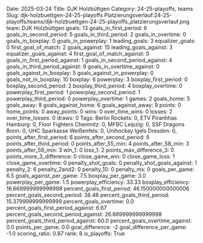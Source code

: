 Date: 2025-03-24
Title: DJK Holzbüttgen
Category: 24-25-playoffs, teams
Slug: djk-holzbuettgen-24-25-playoffs
Platzierungsverlauf:24-25-playoffs/teams/djk-holzbuettgen-24-25-playoffs_platzierungsverlauf.png
team: DJK Holzbüttgen
goals: 13
goals_in_first_period: 6
goals_in_second_period: 5
goals_in_third_period: 2
goals_in_overtime: 0
goals_in_boxplay: 0
goals_in_powerplay: 1
leading_goals: 3
equalizer_goals: 0
first_goal_of_match: 2
goals_against: 15
leading_goals_against: 3
equalizer_goals_against: 4
first_goal_of_match_against: 0
goals_in_first_period_against: 1
goals_in_second_period_against: 4
goals_in_third_period_against: 9
goals_in_overtime_against: 0
goals_against_in_boxplay: 5
goals_against_in_powerplay: 0
goals_not_in_boxplay: 10
boxplay: 6
powerplay: 3
boxplay_first_period: 0
boxplay_second_period: 2
boxplay_third_period: 4
boxplay_overtime: 0
powerplay_first_period: 1
powerplay_second_period: 1
powerplay_third_period: 0
powerplay_overtime: 1
games: 2
goals_home: 5
goals_away: 8
goals_against_home: 6
goals_against_away: 9
points: 0
home_points: 0
away_points: 0
wins: 0
over_time_wins: 0
losses: 2
over_time_losses: 0
draws: 0
Tags:  Berlin Rockets: 0,  ETV Piranhhas Hamburg: 0,  Floor Fighters Chemnitz: 0,  MFBC Leipzig: 0,  SSF Dragons Bonn: 0,  UHC Sparkasse Weißenfels: 0,  Unihockey Igels Dresden: 0,
points_after_first_period: 6
points_after_second_period: 6
points_after_third_period: 0
points_after_55_min: 4
points_after_58_min: 3
points_after_59_min: 3
win_1: 0
loss_1: 2
points_max_difference_3: 0
points_more_3_difference: 0
close_game_win: 0
close_game_loss: 1
close_game_overtime: 0
penalty_shot_goals: 0
penalty_shot_goals_against: 1
penalty_2: 6
penalty_2and2: 0
penalty_10: 0
penalty_ms: 0
goals_per_game: 6.5
goals_against_per_game: 7.5
boxplay_per_game: 3.0
powerplay_per_game: 1.5
powerplay_efficiency: 33.33
boxplay_efficiency: 16.669999999999998
percent_goals_first_period: 46.150000000000006
percent_goals_second_period: 38.46
percent_goals_third_period: 15.379999999999999
percent_goals_overtime: 0.0
percent_goals_first_period_against: 6.67
percent_goals_second_period_against: 26.669999999999998
percent_goals_third_period_against: 60.0
percent_goals_overtime_against: 0.0
points_per_game: 0.0
goal_difference: -2
goal_difference_per_game: -1.0
scoring_ratio: 0.87
rank: 8
is_playoffs: True
